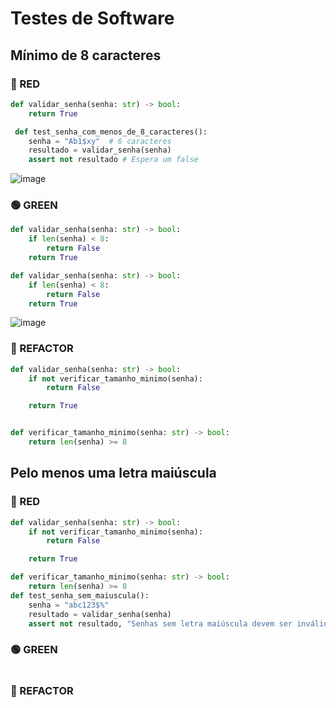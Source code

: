 # Testes de Software

## Mínimo de 8 caracteres

### 🔴 RED
  
```python
def validar_senha(senha: str) -> bool:
    return True 

 def test_senha_com_menos_de_8_caracteres():
    senha = "Ab1$xy"  # 6 caracteres
    resultado = validar_senha(senha)
    assert not resultado # Espera um false
```
![image](https://github.com/user-attachments/assets/1a797bc8-21d0-4ce0-8fb9-7548017a68c7)

### 🟢 GREEN

```python
def validar_senha(senha: str) -> bool:
    if len(senha) < 8:
        return False
    return True

def validar_senha(senha: str) -> bool:
    if len(senha) < 8:
        return False
    return True
```
![image](https://github.com/user-attachments/assets/38821b7a-61a9-4c8c-a73b-b8a77e33241d)

### 🔵 REFACTOR

```python
def validar_senha(senha: str) -> bool:
    if not verificar_tamanho_minimo(senha):
        return False

    return True


def verificar_tamanho_minimo(senha: str) -> bool:
    return len(senha) >= 8
```
## Pelo menos uma letra maiúscula

### 🔴 RED

```python
def validar_senha(senha: str) -> bool:
    if not verificar_tamanho_minimo(senha):
        return False

    return True

def verificar_tamanho_minimo(senha: str) -> bool:
    return len(senha) >= 8
def test_senha_sem_maiuscula():
    senha = "abc123$%"  
    resultado = validar_senha(senha)
    assert not resultado, "Senhas sem letra maiúscula devem ser inválidas"
```

### 🟢 GREEN

```python

```

### 🔵 REFACTOR

```python

```

